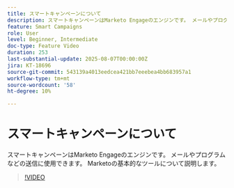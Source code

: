 ```yaml
---
title: スマートキャンペーンについて
description: スマートキャンペーンはMarketo Engageのエンジンです。 メールやプログラムなどの送信に使用できます。 これらの重要なツールについてすべてを説明します。
feature: Smart Campaigns
role: User
level: Beginner, Intermediate
doc-type: Feature Video
duration: 253
last-substantial-update: 2025-08-07T00:00:00Z
jira: KT-18696
source-git-commit: 543139a4013eedcea421bb7eeebea4bb683957a1
workflow-type: tm+mt
source-wordcount: '58'
ht-degree: 10%

---
```



# スマートキャンペーンについて

スマートキャンペーンはMarketo Engageのエンジンです。 メールやプログラムなどの送信に使用できます。 Marketoの基本的なツールについて説明します。

>[!VIDEO](https://video.tv.adobe.com/v/3470561/?learn=on&enablevpops&captions=jpn)
